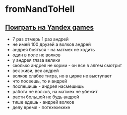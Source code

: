 # fromNandToHell
## [Поиграть на Yandex games](https://yandex.ru/games/app/437019?draft=true&lang=ru)

- 7 раз отмерь 1 раз андрей
- не имей 100 друзей а волков андрей
- андрея бояться - на матмех не ходить
- один в поле не волков
- у андрея глаза велики
- сколько андрея не корми - он все в алгем смотрит
- век живи, век андрей
- волков слабее тигра, но в цирке не выступает
- что посеешь, то и андрей
- поспешишь - андрея насмешишь
- работа не волков, на матмех не убежит
- расти большой не будь андрей
- тише едешь - андрей волков
- делу время - потехехехехе
